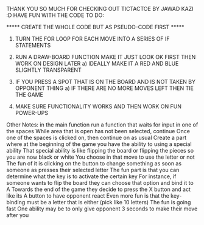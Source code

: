 THANK YOU SO MUCH FOR CHECKING OUT TICTACTOE
BY JAWAD KAZI :D
HAVE FUN WITH THE CODE
TO DO:

***** CREATE THE WHOLE CODE BUT AS PSEUDO-CODE FIRST *****

1) TURN THE FOR LOOP FOR EACH MOVE INTO A SERIES OF IF STATEMENTS

2) RUN A DRAW-BOARD FUNCTION MAKE IT JUST LOOK OK FIRST THEN WORK ON DESIGN LATER
    a) IDEALLY MAKE IT A RED AND BLUE SLIGHTLY TRANSPARENT

3) IF YOU PRESS A SPOT THAT IS ON THE BOARD AND IS NOT TAKEN BY OPPONENT THING
    a) IF THERE ARE NO MORE MOVES LEFT THEN TIE THE GAME

4) MAKE SURE FUNCTIONALITY WORKS AND THEN WORK ON FUN POWER-UPS

Other Notes:
in the main function run a function that waits for input in one of the spaces
While area that is open has not been selected, continue
Once one of the spaces is clicked on, then continue on as usual
Create a part where at the beginning of the game you have the ability to using a special ability
That special ability is like flipping the board or flipping the pieces so you are now black or white
You choose in that move to use the letter or not
The fun of it is clicking on the button to change something as soon as someone as presses their selected letter
The fun part is that you can determine what the key is to activate the certain key
For instance, if someone wants to flip the board they can choose that option and bind it to A
Towards the end of the game they decide to press the X button and act like its A button to have opponent react
Even more fun is that the key-binding must be a letter that is either (pick like 10 letters)
The fun is going fast
One ability may be to only give opponent 3 seconds to make their move after you
